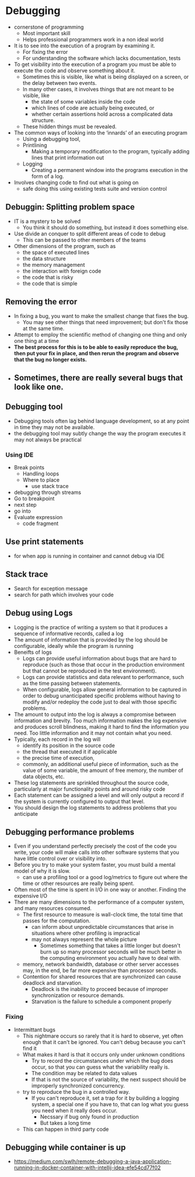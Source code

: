 # Debugging

- cornerstone of programming
  - Most important skill
  - Helps professional programmers work in a non ideal world
- It is to see into the execution of a program by examining it.
  - For fixing the error
  - For understanding the software which lacks documentation, tests
- To get visibility into the execution of a program you must be able to execute the code and observe something about it.
  - Sometimes this is visible, like what is being displayed on a screen, or the delay between two events.
  - In many other cases, it involves things that are not meant to be visible, like
    - the state of some variables inside the code
    - which lines of code are actually being executed, or
    - whether certain assertions hold across a complicated data structure.
  -  These hidden things must be revealed.
- The common ways of looking into the ‘innards’ of an executing program
  - Using a debugging tool,
  - Printlining
    - Making a temporary modification to the program, typically adding lines that print information out
  - Logging
    - Creating a permanent window into the programs execution in the form of a log.
- Involves changing code to find out what is going on
  - safe doing this using existing tests suite and version control

## Debuggin: Splitting problem space

- IT is a mystery to be solved
  - You think it should do something, but instead it does something else.
- Use divide an conquer to split different areas of code to debug
  - This can be passed to other members of the teams
- Other dimensions of the program, such as
  - the space of executed lines
  - the data structure
  - the memory management
  - the interaction with foreign code
  - the code that is risky
  - the code that is simple

## Removing the error

- In fixing a bug, you want to make the smallest change that fixes the bug.
  - You may see other things that need improvement; but don't fix those at the same time.
- Attempt to employ the scientific method of changing one thing and only one thing at a time
- **The best process for this is to be able to easily reproduce the bug, then put your fix in place, and then rerun the program and observe that the bug no longer exists.**
- Sometimes, there are really several bugs that look like one.
  -

## Debugging tool

- Debugging tools often lag behind language development, so at any point in time they may not be available.
- the debugging tool may subtly change the way the program executes it may not always be practical

### Using IDE

- Break points
  - Handling loops
  - Where to place
    - use stack trace
- debugging through streams
- Go to breakpoint
- next step
- go into
- Evaluate expression
  - code fragment

## Use print statements

- for when app is running in container and cannot debug via IDE

## Stack trace

- Search for exception message
- search for path which involves your code


## Debug using Logs

- Logging is the practice of writing a system so that it produces a sequence of informative records, called a log
- The amount of information that is provided by the log should be configurable, ideally while the program is running
- Beneifts of logs
  - Logs can provide useful information about bugs that are hard to reproduce (such as those that occur in the production environment but that cannot be reproduced in the test environment).
  - Logs can provide statistics and data relevant to performance, such as the time passing between statements.
  - When configurable, logs allow general information to be captured in order to debug unanticipated specific problems without having to modify and/or redeploy the code just to deal with those specific problems.
- The amount to output into the log is always a compromise between information and brevity. Too much information makes the log expensive and produces scroll blindness, making it hard to find the information you need. Too little information and it may not contain what you need.
- Typically, each record in the log will
  - identify its position in the source code
  - the thread that executed it if applicable
  - the precise time of execution,
  - commonly, an additional useful piece of information, such as the value of some variable, the amount of free memory, the number of data objects, etc.
- These log statements are sprinkled throughout the source code, particularly at major functionality points and around risky code
- Each statement can be assigned a level and will only output a record if the system is currently configured to output that level.
- You should design the log statements to address problems that you anticipate

## Debugging performance problems

- Even if you understand perfectly precisely the cost of the code you write, your code will make calls into other software systems that you have little control over or visibility into.
- Before you try to make your system faster, you must build a mental model of why it is slow.
  - can use a profiling tool or a good log/metrics to figure out where the time or other resources are really being spent.
-  Often most of the time is spent in I/O in one way or another. Finding the expensive I/O
- There are many dimensions to the performance of a computer system, and many resources consumed.
  - The first resource to measure is wall-clock time, the total time that passes for the computation.
    - can inform about unpredictable circumstances that arise in situations where other profiling is impractical
    - may not always represent the whole picture
      - Sometimes something that takes a little longer but doesn't burn up so many processor seconds will be much better in the computing environment you actually have to deal with.
  - memory, network bandwidth, database or other server accesses may, in the end, be far more expensive than processor seconds.
  - Contention for shared resources that are synchronized can cause deadlock and starvation.
    - Deadlock is the inability to proceed because of improper synchronization or resource demands.
    - Starvation is the failure to schedule a component properly

### Fixing

- Intermittant bugs
  - This nightmare occurs so rarely that it is hard to observe, yet often enough that it can't be ignored. You can't debug because you can't find it
  - What makes it hard is that it occurs only under unknown conditions
    - Try to record the circumstances under which the bug does occur, so that you can guess what the variability really is.
    - The condition may be related to data values
    - If that is not the source of variability, the next suspect should be improperly synchronized concurrency.
  - try to reproduce the bug in a controlled way.
    - If you can't reproduce it, set a trap for it by building a logging system, a special one if you have to, that can log what you guess you need when it really does occur.
      - Necssary if bug only found in production
      - But takes a long time
  - This can happen in third party code

## Debugging while container is up

- https://medium.com/swlh/remote-debugging-a-java-application-running-in-docker-container-with-intellij-idea-efe54cd77f02
